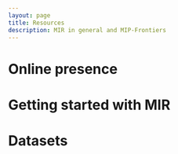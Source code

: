 ```yaml
---
layout: page
title: Resources
description: MIR in general and MIP-Frontiers
---
```


# Online presence

# Getting started with MIR

# Datasets

